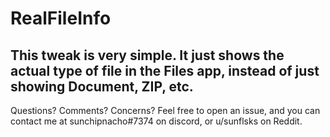 # RealFileInfo

## This tweak is very simple. It just shows the actual type of file in the Files app, instead of just showing Document, ZIP, etc.

Questions? Comments? Concerns? Feel free to open an issue, and you can contact me at sunchipnacho#7374 on discord, or u/sunflsks on Reddit.
